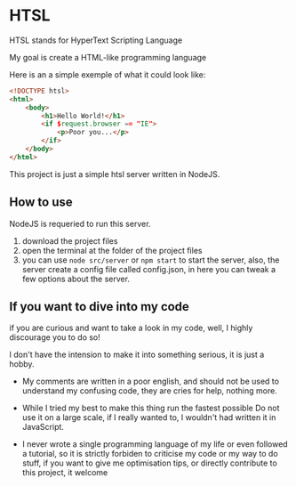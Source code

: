 # HTSL

HTSL stands for HyperText Scripting Language

My goal is create a HTML-like programming language


Here is an a simple exemple of what it could look like:

```html
<!DOCTYPE htsl>
<html>
    <body>
        <h1>Hello World!</h1>
        <if $request.browser == "IE">
            <p>Poor you...</p>
        </if>
    </body>
</html>
```

This project is just a simple htsl server written in NodeJS.

## How to use

NodeJS is requeried to run this server.

1. download the project files
2. open the terminal at the folder of the project files
3. you can use `node src/server` or `npm start` to start the server, also, the server create a config file called config.json, in here you can tweak a few options about the server.

## If you want to dive into my code

if you are curious and want to take a look in my code, well, I highly discourage you to do so!

I don't have the intension to make it into something serious, it is just a hobby.

- My comments are written in a poor english, and should not be used to understand my confusing code, they are cries for help, nothing more.

- While I tried my best to make this thing run the fastest possible Do not use it on a large scale, if I really wanted to, I wouldn't had written it in JavaScript.

- I never wrote a single programming language of my life or even followed a tutorial, so it is strictly forbiden to criticise my code or my way to do stuff, if you want to give me optimisation tips, or directly contribute to this project, it welcome